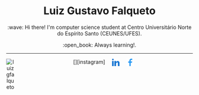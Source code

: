 <h1 align="center">Luiz Gustavo Falqueto</h1>

<p align="center">:wave: Hi there! I'm computer science student at Centro Universitário Norte do Espírito Santo (CEUNES/UFES).</p>

<p align="center">:open_book: Always learning!.</p>

---
<p align="center">
  [<img alt="luizgfalqueto" align="left" width="22px" src="https://cdn.jsdelivr.net/npm/simple-icons@3.6.0/icons/instagram.svg">][instagram]
  <img src="https://github.com/luizgfalqueto/luizgfalqueto/blob/master/icons/linkedin_icon.png" alt="linkedin" align="center" hspace="15px">
  <img src="https://github.com/luizgfalqueto/luizgfalqueto/blob/master/icons/facebook_icon.png" alt="facebook" align="center">
</p>
